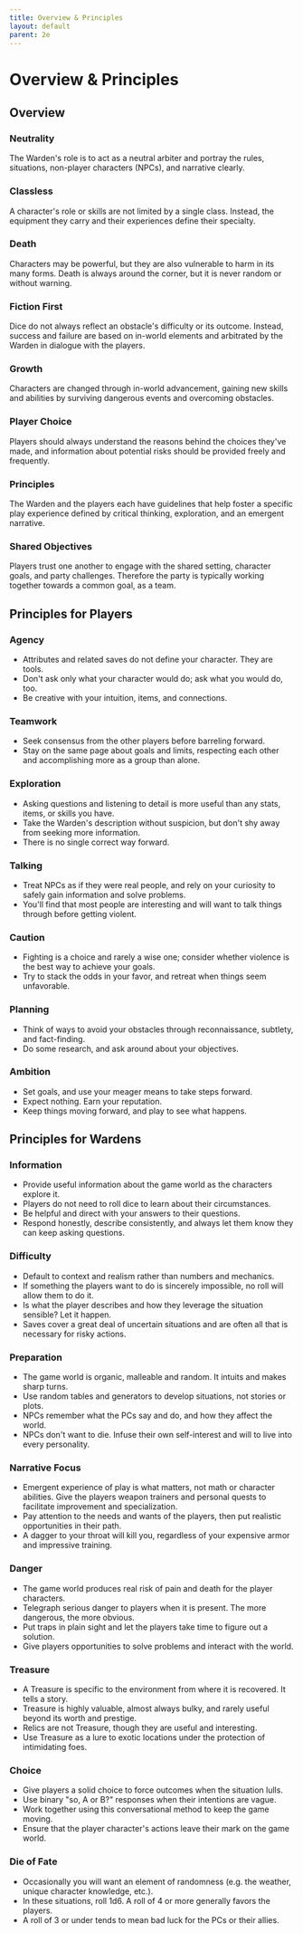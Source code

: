 ```yaml
---
title: Overview & Principles
layout: default
parent: 2e
---
```


# Overview & Principles

## Overview

### Neutrality

The Warden's role is to act as a neutral arbiter and portray the rules, situations, non-player characters (NPCs), and narrative clearly.

### Classless

A character's role or skills are not limited by a single class. Instead, the equipment they carry and their experiences define their specialty.

### Death

Characters may be powerful, but they are also vulnerable to harm in its many forms. Death is always around the corner, but it is never random or without warning.

### Fiction First

Dice do not always reflect an obstacle's difficulty or its outcome. Instead, success and failure are based on in-world elements and arbitrated by the Warden in dialogue with the players.

### Growth

Characters are changed through in-world advancement, gaining new skills and abilities by surviving dangerous events and overcoming obstacles.

### Player Choice

Players should always understand the reasons behind the choices they've made, and information about potential risks should be provided freely and frequently.

### Principles

The Warden and the players each have guidelines that help foster a specific play experience defined by critical thinking, exploration, and an emergent narrative.

### Shared Objectives

Players trust one another to engage with the shared setting, character goals, and party challenges. Therefore the party is typically working together towards a common goal, as a team.

## Principles for Players

### Agency

- Attributes and related saves do not define your character. They are tools.
- Don't ask only what your character would do; ask what you would do, too.
- Be creative with your intuition, items, and connections.

### Teamwork

- Seek consensus from the other players before barreling forward.
- Stay on the same page about goals and limits, respecting each other and accomplishing more as a group than alone.

### Exploration

- Asking questions and listening to detail is more useful than any stats, items, or skills you have.
- Take the Warden's description without suspicion, but don't shy away from seeking more information.
- There is no single correct way forward.

### Talking

- Treat NPCs as if they were real people, and rely on your curiosity to safely gain information and solve problems.
- You'll find that most people are interesting and will want to talk things through before getting violent.

### Caution

- Fighting is a choice and rarely a wise one; consider whether violence is the best way to achieve your goals.
- Try to stack the odds in your favor, and retreat when things seem unfavorable.

### Planning

- Think of ways to avoid your obstacles through reconnaissance, subtlety, and fact-finding.
- Do some research, and ask around about your objectives.

### Ambition

- Set goals, and use your meager means to take steps forward.
- Expect nothing. Earn your reputation.
- Keep things moving forward, and play to see what happens.

## Principles for Wardens

### Information

- Provide useful information about the game world as the characters explore it.
- Players do not need to roll dice to learn about their circumstances.
- Be helpful and direct with your answers to their questions.
- Respond honestly, describe consistently, and always let them know they can keep asking questions.

### Difficulty

- Default to context and realism rather than numbers and mechanics.
- If something the players want to do is sincerely impossible, no roll will allow them to do it.
- Is what the player describes and how they leverage the situation sensible? Let it happen.
- Saves cover a great deal of uncertain situations and are often all that is necessary for risky actions.

### Preparation

- The game world is organic, malleable and random. It intuits and makes sharp turns.
- Use random tables and generators to develop situations, not stories or plots.
- NPCs remember what the PCs say and do, and how they affect the world.
- NPCs don't want to die. Infuse their own self-interest and will to live into every personality.

### Narrative Focus

- Emergent experience of play is what matters, not math or character abilities. Give the players weapon trainers and personal quests to facilitate improvement and specialization.
- Pay attention to the needs and wants of the players, then put realistic opportunities in their path.
- A dagger to your throat will kill you, regardless of your expensive armor and impressive training.

### Danger

- The game world produces real risk of pain and death for the player characters.
- Telegraph serious danger to players when it is present. The more dangerous, the more obvious.
- Put traps in plain sight and let the players take time to figure out a solution.
- Give players opportunities to solve problems and interact with the world.

### Treasure

- A Treasure is specific to the environment from where it is recovered. It tells a story.
- Treasure is highly valuable, almost always bulky, and rarely useful beyond its worth and prestige.
- Relics are not Treasure, though they are useful and interesting.
- Use Treasure as a lure to exotic locations under the protection of intimidating foes.

### Choice

- Give players a solid choice to force outcomes when the situation lulls.
- Use binary "so, A or B?" responses when their intentions are vague.
- Work together using this conversational method to keep the game moving.
- Ensure that the player character's actions leave their mark on the game world.

### Die of Fate

- Occasionally you will want an element of randomness (e.g. the weather, unique character knowledge, etc.).
- In these situations, roll 1d6. A roll of 4 or more generally favors the players.
- A roll of 3 or under tends to mean bad luck for the PCs or their allies.
